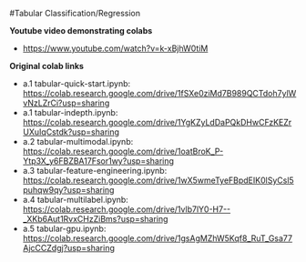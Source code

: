 #Tabular Classification/Regression

**Youtube video demonstrating colabs**
* https://www.youtube.com/watch?v=k-xBjhW0tiM

**Original colab links**

* a.1 tabular-quick-start.ipynb: https://colab.research.google.com/drive/1fSXe0ziMd7B989QCTdoh7ylWvNzLZrCi?usp=sharing
* a.1 tabular-indepth.ipynb: https://colab.research.google.com/drive/1YgKZyLdDaPQkDHwCFzKEZrUXuIqCstdk?usp=sharing
* a.2 tabular-multimodal.ipynb: https://colab.research.google.com/drive/1oatBroK_P-Ytp3X_y6FBZBA17Fsor1wy?usp=sharing
* a.3 tabular-feature-engineering.ipynb: https://colab.research.google.com/drive/1wX5wmeTyeFBpdEIK0lSyCsl5puhqw9qy?usp=sharing
* a.4 tabular-multilabel.ipynb: https://colab.research.google.com/drive/1vlb7lY0-H7--_XKb6Aut1RvxCHzZiBms?usp=sharing
* a.5 tabular-gpu.ipynb: https://colab.research.google.com/drive/1gsAgMZhW5Kqf8_RuT_Gsa77AjcCCZdgj?usp=sharing
